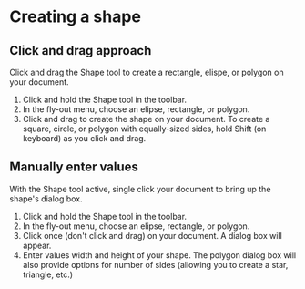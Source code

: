 # Creating a shape

## Click and drag approach

Click and drag the Shape tool to create a rectangle, elispe, or polygon on your document.

1. Click and hold the Shape tool in the toolbar. 
2. In the fly-out menu, choose an elipse, rectangle, or polygon.
3. Click and drag to create the shape on your document. To create a square, circle, or polygon with equally-sized sides, hold Shift \(on keyboard\) as you click and drag. 

## Manually enter values

With the Shape tool active, single click your document to bring up the shape's dialog box.

1. Click and hold the Shape tool in the toolbar. 
2. In the fly-out menu, choose an elipse, rectangle, or polygon.
3. Click once (don't click and drag) on your document. A dialog box will appear.
4. Enter values width and height of your shape. The polygon dialog box will also provide options for number of sides (allowing you to create a star, triangle, etc.)


